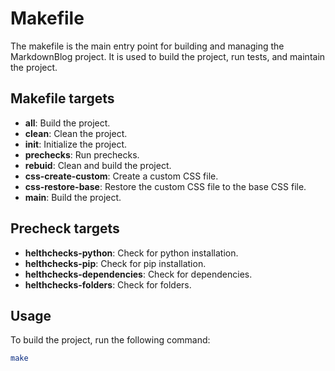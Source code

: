 # Makefile

The makefile is the main entry point for building and managing the MarkdownBlog project. It is used to build the project, run tests, and maintain the project.

## Makefile targets

- **all**: Build the project.
- **clean**: Clean the project.
- **init**: Initialize the project.
- **prechecks**: Run prechecks.
- **rebuid**: Clean and build the project.
- **css-create-custom**: Create a custom CSS file.
- **css-restore-base**: Restore the custom CSS file to the base CSS file.
- **main**: Build the project.

## Precheck targets

- **helthchecks-python**: Check for python installation.
- **helthchecks-pip**: Check for pip installation.
- **helthchecks-dependencies**: Check for dependencies.
- **helthchecks-folders**: Check for folders.

## Usage

To build the project, run the following command:

```bash
make
```
